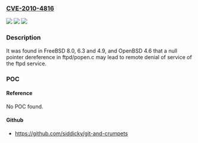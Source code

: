 ### [CVE-2010-4816](https://cve.mitre.org/cgi-bin/cvename.cgi?name=CVE-2010-4816)
![](https://img.shields.io/static/v1?label=Product&message=FreeBSD%20and%20OpenBSD%20ftpd%20service&color=blue)
![](https://img.shields.io/static/v1?label=Version&message=n%2Fa&color=blue)
![](https://img.shields.io/static/v1?label=Vulnerability&message=CWE-476&color=brighgreen)

### Description

It was found in FreeBSD 8.0, 6.3 and 4.9, and OpenBSD 4.6 that a null pointer dereference in ftpd/popen.c may lead to remote denial of service of the ftpd service.

### POC

#### Reference
No POC found.

#### Github
- https://github.com/siddicky/git-and-crumpets

